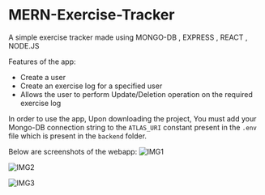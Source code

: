 # MERN-Exercise-Tracker #
A simple exercise tracker made using MONGO-DB , EXPRESS , REACT , NODE.JS

Features of the app:
- Create a user 
- Create an exercise log for a specified user
- Allows the user to perform Update/Deletion operation on the required exercise log

In order to use the app, Upon downloading the project, You must add your Mongo-DB connection string to the `ATLAS_URI` constant present in the `.env` file which is present in the `backend` folder.



Below are screenshots of the webapp:
![IMG1](https://user-images.githubusercontent.com/73709251/108711099-e2e2cf00-753a-11eb-8d3a-20f491bc3670.jpg)

![IMG2](https://user-images.githubusercontent.com/73709251/108711131-ed04cd80-753a-11eb-8da2-cb9a72e5f9a5.jpg)

![IMG3](https://user-images.githubusercontent.com/73709251/108711146-f2faae80-753a-11eb-8906-420a75c6371e.jpg)
